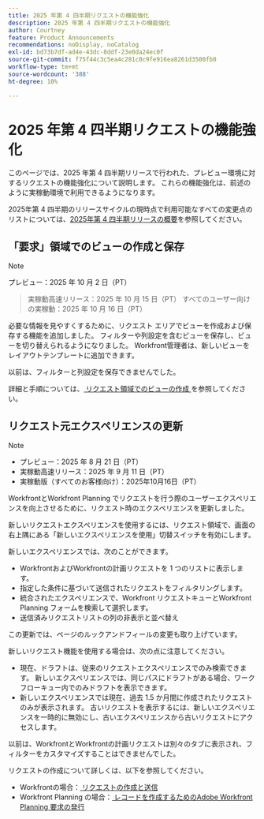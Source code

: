 ```yaml
---
title: 2025 年第 4 四半期リクエストの機能強化
description: 2025 年第 4 四半期リクエストの機能強化
author: Courtney
feature: Product Announcements
recommendations: noDisplay, noCatalog
exl-id: bd73b7df-ad4e-43dc-8ddf-23e0da24ec0f
source-git-commit: f75f44c3c5ea4c281c0c9fe916ea8261d3500fb0
workflow-type: tm+mt
source-wordcount: '388'
ht-degree: 10%

---
```


# 2025 年第 4 四半期リクエストの機能強化

このページでは、2025 年第 4 四半期リリースで行われた、プレビュー環境に対するリクエストの機能強化について説明します。 これらの機能強化は、前述のように実稼動環境で利用できるようになります。

2025年第 4 四半期のリリースサイクルの現時点で利用可能なすべての変更点のリストについては、[2025年第 4 四半期リリースの概要](/help/quicksilver/product-announcements/product-releases/25-q4-release-activity/25-q4-release-overview.md)を参照してください。

## 「要求」領域でのビューの作成と保存

>[!NOTE]
>
>プレビュー：2025 年 10 月 2 日（PT）
>>実稼動高速リリース：2025 年 10 月 15 日（PT）
>>すべてのユーザー向けの実稼動：2025 年 10 月 16 日（PT）

必要な情報を見やすくするために、リクエスト エリアでビューを作成および保存する機能を追加しました。 フィルターや列設定を含むビューを保存し、ビューを切り替えられるようになりました。 Workfront管理者は、新しいビューをレイアウトテンプレートに追加できます。

以前は、フィルターと列設定を保存できませんでした。

詳細と手順については、[ リクエスト領域でのビューの作成 ](/help/quicksilver/manage-work/requests/create-requests/create-views-for-requests-list.md) を参照してください。

<!--## New combined Status column in unified Request list 

>[!NOTE]
>
>* Preview: August 28, 2025
>* Production fast release: September 11, 2025
>* Production for all customers: October 16, 2025

To simplify the unified request experience, the Status column now displays both Request Status and Approval Status, whichever applies to a given request.

For more information on creating requests see:

* For Workfront: [Create and submit requests](/help/quicksilver/manage-work/requests/create-requests/create-submit-requests.md)
* For Workfront Planning: [Submit Adobe Workfront Planning requests to create records](/help/quicksilver/planning/requests/submit-requests.md)-->

## リクエスト元エクスペリエンスの更新

>[!NOTE]
>
>* プレビュー：2025 年 8 月 21 日（PT）
>* 実稼動高速リリース：2025 年 9 月 11 日（PT）
>* 実稼動版（すべてのお客様向け）：2025年10月16日（PT）

WorkfrontとWorkfront Planning でリクエストを行う際のユーザーエクスペリエンスを向上させるために、リクエスト時のエクスペリエンスを更新しました。

新しいリクエストエクスペリエンスを使用するには、リクエスト領域で、画面の右上隅にある「新しいエクスペリエンスを使用」切替スイッチを有効にします。

新しいエクスペリエンスでは、次のことができます。

* WorkfrontおよびWorkfrontの計画リクエストを 1 つのリストに表示します。
* 指定した条件に基づいて送信されたリクエストをフィルタリングします。
* 統合されたエクスペリエンスで、Workfront リクエストキューとWorkfront Planning フォームを検索して選択します。
* 送信済みリクエストリストの列の非表示と並べ替え

この更新では、ページのルックアンドフィールの変更も取り上げています。

新しいリクエスト機能を使用する場合は、次の点に注意してください。

* 現在、ドラフトは、従来のリクエストエクスペリエンスでのみ検索できます。 新しいエクスペリエンスでは、同じパスにドラフトがある場合、ワークフローキュー内でのみドラフトを表示できます。
* 新しいエクスペリエンスでは現在、過去 1.5 か月間に作成されたリクエストのみが表示されます。 古いリクエストを表示するには、新しいエクスペリエンスを一時的に無効にし、古いエクスペリエンスから古いリクエストにアクセスします。

以前は、WorkfrontとWorkfrontの計画リクエストは別々のタブに表示され、フィルターをカスタマイズすることはできませんでした。

リクエストの作成について詳しくは、以下を参照してください。

* Workfrontの場合：[ リクエストの作成と送信 ](/help/quicksilver/manage-work/requests/create-requests/create-submit-requests.md)
* Workfront Planning の場合：[ レコードを作成するためのAdobe Workfront Planning 要求の発行 ](/help/quicksilver/planning/requests/submit-requests.md)
